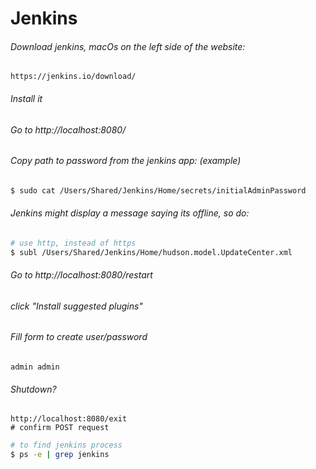 # Jenkins 

###### Download jenkins, macOs on the left side of the website:
```
https://jenkins.io/download/
```


###### Install it


###### Go to http://localhost:8080/


###### Copy path to password from the jenkins app: (example)
```bash
$ sudo cat /Users/Shared/Jenkins/Home/secrets/initialAdminPassword
```

###### Jenkins might display a message saying its offline, so do:
```bash
# use http, instead of https
$ subl /Users/Shared/Jenkins/Home/hudson.model.UpdateCenter.xml 
```

###### Go to http://localhost:8080/restart

###### click "Install suggested plugins"

###### Fill form to create user/password
```
admin admin
```


###### Shutdown?
```
http://localhost:8080/exit
# confirm POST request
```

```bash
# to find jenkins process
$ ps -e | grep jenkins 
```
